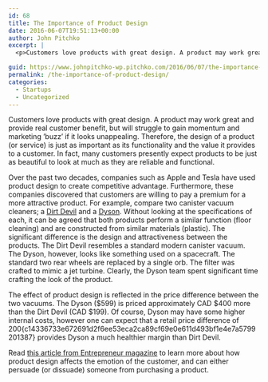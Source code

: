 ```yaml
---
id: 68
title: The Importance of Product Design
date: 2016-06-07T19:51:13+00:00
author: John Pitchko
excerpt: |
  <p>Customers love products with great design. A product may work great and provide real customer benefit, but will struggle to gain momentum and marketing ’buzz’ if it looks unappealing. Therefore, the design of a product (or service) is just as important as its functionality and the value it provides to a customer. In fact, many customers presently expect products to be just as beautiful to look at much as they are reliable and functional.</p>

guid: https://www.johnpitchko-wp.pitchko.com/2016/06/07/the-importance-of-product-design/
permalink: /the-importance-of-product-design/
categories:
  - Startups
  - Uncategorized
---
```

Customers love products with great design. A product may work great and provide real customer benefit, but will struggle to gain momentum and marketing ’buzz’ if it looks unappealing. Therefore, the design of a product (or service) is just as important as its functionality and the value it provides to a customer. In fact, many customers presently expect products to be just as beautiful to look at much as they are reliable and functional.

Over the past two decades, companies such as Apple and Tesla have used product design to create competitive advantage. Furthermore, these companies discovered that customers are willing to pay a premium for a more attractive product. For example, compare two canister vacuum cleaners; a <a href="http://www.walmart.ca/en/ip/dirt-devil-power-reach-multi-cyclonic-canister/6000009380315">Dirt Devil</a> and a <a href="http://www.walmart.ca/en/ip/dyson-dc37-turbinehead-animal-vacuum/6000037946105">Dyson</a>. Without looking at the specifications of each, it can be agreed that both products perform a similar function (floor cleaning) and are constructed from similar materials (plastic). The significant difference is the design and attractiveness between the products. The Dirt Devil resembles a standard modern canister vacuum. The Dyson, however, looks like something used on a spacecraft. The standard two rear wheels are replaced by a single orb. The filter was crafted to mimic a jet turbine. Clearly, the Dyson team spent significant time crafting the look of the product.

The effect of product design is reflected in the price difference between the two vacuums. The Dyson ($599) is priced approximately CAD $400 more than the Dirt Devil (CAD $199). Of course, Dyson may have some higher internal costs, however one can expect that a retail price difference of 200{c14336733e672691d2f6ee53eca2ca89cf69e0e611d493bf1e4e7a5799201387} provides Dyson a much healthier margin than Dirt Devil.

Read <a href="http://www.entrepreneurship.org/Founders-School/Blog/2016/May/Why-iPod-Batteries-Come-Fully-Charged-How-Your-Design-Wins-Customers.aspx?utm_source=newsletter&amp;utm_medium=email&amp;utm_campaign=foundersschool05_31_16&amp;_cldee=cmxlYmxhbmNAaW5ub3ZhdGVjYWxnYXJ5LmNvbQ{c14336733e672691d2f6ee53eca2ca89cf69e0e611d493bf1e4e7a5799201387}3d{c14336733e672691d2f6ee53eca2ca89cf69e0e611d493bf1e4e7a5799201387}3d">this article from Entrepreneur magazine</a> to learn more about how product design affects the emotion of the customer, and can either persuade (or dissuade) someone from purchasing a product.